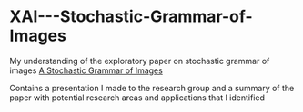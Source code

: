 # XAI---Stochastic-Grammar-of-Images
My understanding of the exploratory paper on stochastic grammar of images [A Stochastic Grammar of Images](http://www.stat.ucla.edu/~sczhu/papers/Reprint_Grammar.pdf)

Contains a presentation I made to the research group and a summary of the paper with potential research areas and applications that I identified
